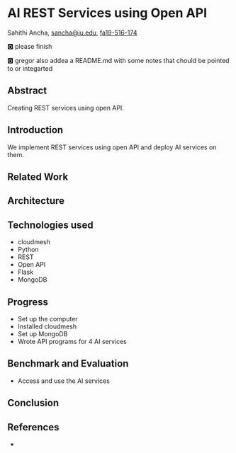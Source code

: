 # AI REST Services using Open API

Sahithi Ancha, sancha@iu.edu, [fa19-516-174](https://github.com/cloudmesh-community/fa19-516-174)

:o2: please finish

:o2: gregor also addea a README.md with some notes that chould be
pointed to or integarted

## Abstract

Creating REST services using open API.

## Introduction

We implement REST services using open API and deploy AI services on them.

## Related Work

## Architecture

## Technologies used

* cloudmesh
* Python
* REST
* Open API
* Flask
* MongoDB

## Progress

* Set up the computer
* Installed cloudmesh
* Set up MongoDB
* Wrote API programs for 4 AI services

## Benchmark and Evaluation 

* Access and use the AI services 

## Conclusion

## References

*
